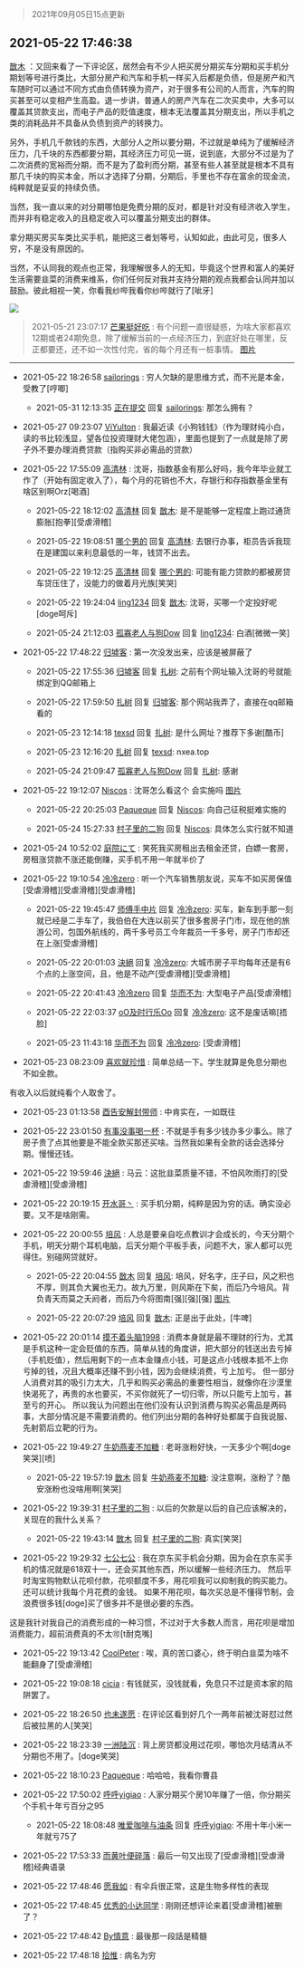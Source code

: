 > 2021年09月05日15点更新
<link rel="stylesheet" href="https://cdn.jsdelivr.net/gh/taotie6/sampleJSON@main/css/photo_show.css">


 ## 2021-05-22 17:46:38 

 [㪚木](https://www.coolapk.com/feed/27146932?shareKey=NmJhOTgyMDg2YzZjNjEzMTc3ZjY~) ：又回来看了一下评论区，居然会有不少人把买房分期买车分期和买手机分期划等号进行类比，大部分房产和汽车和手机一样买入后都是负债，但是房产和汽车随时可以通过不同方式由负债转换为资产，对于很多有公司的人而言，汽车的购买甚至可以变相产生高盈。退一步讲，普通人的房产汽车在二次买卖中<!--break-->，大多可以覆盖其贷款支出，而电子产品的贬值速度，根本无法覆盖其分期支出，所以手机之类的消耗品并不具备从负债到资产的转换力。

另外，手机几千款钱的东西，大部分人之所以要分期，不过就是单纯为了缓解经济压力，几千块的东西都要分期，其经济压力可见一斑，说到底，大部分不过是为了二次消费的宽裕而分期，而不是为了盈利而分期，甚至有些人甚至就是根本不具有那几千块的购买本金，所以才选择了分期，分期后，手里也不存在富余的现金流，纯粹就是妥妥的持续负债。

当然，我一直以来的对分期哪怕是免费分期的反对，都是针对没有经济收入学生，而并非有稳定收入的且稳定收入可以覆盖分期支出的群体。

拿分期买房买车类比买手机，能把这三者划等号，认知如此，由此可见，很多人穷，不是没有原因的。

当然，不认同我的观点也正常，我理解很多人的无知，毕竟这个世界和富人的美好生活需要韭菜的消费来维系，你们任何反对我并支持分期的观点我都会认同并加以鼓励。彼此相视一笑，你看我纱哔我看你纱哔就行了[呲牙] 

<div class="album">
<img class="img-item" src="http://image.coolapk.com/feed/2021/0514/21/1081091_ef501c2e_7810_9887@544x672.gif" />
</div>

> 2021-05-21 23:07:17 
> [芒果挺好吃](https://www.coolapk.com/feed/27131555?shareKey=YzhlMDk0OWQwOWIyNjEzMTc3ZjY~) : 有个问题一直很疑惑，为啥大家都喜欢12期或者24期免息，除了缓解当前的一点经济压力，到底好处在哪里，反正都要还，还不如一次性付完，省的每个月还有一桩事情。 
[图片]()

 ------- 

- 2021-05-22 18:26:58 [sailorings](uid=157031) : 穷人欠缺的是思维方式，而不光是本金，受教了[哼唧] 

    - 2021-05-31 12:13:35 [正在提交](uid=2290772) 回复 [sailorings](uid=157031): 那怎么拥有？ 

- 2021-05-27 09:23:07 [ViYulton](uid=1007512) : 我最近读《小狗钱钱》（作为理财纯小白，读的书比较浅显，望各位投资理财大佬包涵），里面也提到了一点就是除了房子外不要办理消费贷款（指购买非必需品的贷款） 

- 2021-05-22 17:55:09 [高清林](uid=8114305) : 沈哥，指数基金有那么好吗，我今年毕业就工作了（开始有固定收入了），每个月的花销也不大，存银行和存指数基金里有啥区别啊Orz[喝酒] 

    - 2021-05-22 18:12:02 [高清林](uid=8114305) 回复 [㪚木](uid=1081091): 是不是能够一定程度上跑过通货膨胀[抱拳][受虐滑稽] 

    - 2021-05-22 19:08:51 [哪个男的](uid=1057736) 回复 [高清林](uid=8114305): 去银行办事，柜员告诉我现在是建国以来利息最低的一年，钱贷不出去。 

    - 2021-05-22 19:12:25 [高清林](uid=8114305) 回复 [哪个男的](uid=1057736): 可能有能力贷款的都被房贷车贷压住了，没能力的做着月光族[笑哭] 

    - 2021-05-22 19:24:04 [ling1234](uid=738901) 回复 [㪚木](uid=1081091): 沈哥，买哪一个定投好呢[doge呵斥] 

    - 2021-05-24 21:12:03 [孤寡老人与狗Dow](uid=2415101) 回复 [ling1234](uid=738901): 白酒[微微一笑] 

- 2021-05-22 17:48:22 [归墟客](uid=3287587) : 第一次没发出来，应该是被屏蔽了 

    - 2021-05-22 17:55:36 [归墟客](uid=3287587) 回复 [扎树](uid=2254178): 之前有个网址输入沈哥的号就能绑定到QQ邮箱上 

    - 2021-05-22 17:59:50 [扎树](uid=2254178) 回复 [归墟客](uid=3287587): 那个网站我弄了，直接在qq邮箱看的 

    - 2021-05-23 12:14:18 [texsd](uid=790851) 回复 [扎树](uid=2254178): 是什么网址？推荐下多谢[酷币] 

    - 2021-05-23 12:16:20 [扎树](uid=2254178) 回复 [texsd](uid=790851): nxea.top 

    - 2021-05-24 21:09:47 [孤寡老人与狗Dow](uid=2415101) 回复 [扎树](uid=2254178): 感谢 

- 2021-05-22 19:12:07 [Niscos](uid=1575492) : 沈哥怎么看这个 会实施吗 [图片](http://image.coolapk.com/feed/2021/0522/19/1575492_1926_9151@554x412.jpg)

    - 2021-05-22 20:25:03 [Paqueque](uid=685582) 回复 [Niscos](uid=1575492): 向自己征税挺难实施的 

    - 2021-05-24 15:27:33 [村子里的二狗](uid=5455595) 回复 [Niscos](uid=1575492): 具体怎么实行就不知道 

- 2021-05-24 10:52:02 [庭院にて](uid=770303) : 笑死我买房租出去租金还贷，白嫖一套房，房租涨贷款不涨还能倒赚，买手机不用一年就半价了 

- 2021-05-22 19:10:54 [冷冷zero](uid=1161800) : 听一个汽车销售朋友说，买车不如买房保值[受虐滑稽][受虐滑稽][受虐滑稽] 

    - 2021-05-22 19:45:47 [师傅手中片](uid=1467971) 回复 [冷冷zero](uid=1161800): 买车，新车到手那一刻就已经是二手车了，我伯伯在大连以前买了很多套房子门市，现在他的旅游公司，包国外航线的，两千多号员工今年裁员一千多号，房子门市却还在上涨[受虐滑稽] 

    - 2021-05-22 20:01:03 [決絕](uid=2288436) 回复 [冷冷zero](uid=1161800): 大城市房子平均每年还是有6个点的上涨空间，且，他是不动产[受虐滑稽][受虐滑稽] 

    - 2021-05-22 20:41:43 [冷冷zero](uid=1161800) 回复 [华而不为](uid=1212555): 大型电子产品[受虐滑稽] 

    - 2021-05-22 22:03:37 [oO及时行乐Oo](uid=985355) 回复 [冷冷zero](uid=1161800): 这不是废话嘛[捂脸] 

    - 2021-05-23 11:43:18 [华而不为](uid=1212555) 回复 [冷冷zero](uid=1161800): [受虐滑稽] 

- 2021-05-23 08:23:09 [喜欢就珍惜](uid=701752) : 简单总结一下。学生就算是免息分期也不如全款。

有收入以后就纯看个人取舍了。 

- 2021-05-23 01:13:58 [酉告安解封带师](uid=1199540) : 中肯实在，一如既往 

- 2021-05-22 23:01:50 [有事没事喝一杯](uid=1914823) : 不就是手有多少钱办多少事么。除了房子贵了点其他要是不能全款买那还买啥。当然我如果有全款的话会选择分期。慢慢还钱。 

- 2021-05-22 19:59:46 [決絕](uid=2288436) : 马云：这批韭菜质量不错，不怕风吹雨打的[受虐滑稽][受虐滑稽] 

- 2021-05-22 20:19:15 [开水哥丶](uid=608451) : 买手机分期，纯粹是因为穷的话。确实没必要。又不是啥刚需。 

- 2021-05-22 20:00:55 [培风](uid=1601686) : 人总是要亲自吃点教训才会成长的，今天分期个手机，明天分期个耳机电脑，后天分期个平板手表，问题不大，家人都可以兜得住。别碰网贷就好。 

    - 2021-05-22 20:04:55 [㪚木](uid=1081091) 回复 [培风](uid=1601686): 培风，好名字，庄子曰，风之积也不厚，则其负大翼也无力。故九万里，则风斯在下矣，而后乃今培风。背负青天而莫之夭阏者，而后乃今将图南[强][强][强] [图片](http://image.coolapk.com/feed/2020/0414/12/1648114_a9f56e16_8557_8404@240x240.gif)

    - 2021-05-22 20:07:29 [培风](uid=1601686) 回复 [㪚木](uid=1081091): 正是出于此处，[牛啤] 

- 2021-05-22 20:01:14 [摸不着头脑1998](uid=803914) : 消费本身就是最不理财的行为，尤其是手机这种一定会贬值的东西，简单从钱的角度讲，把大部分的钱送出去亏掉（手机贬值），然后用剩下的一点本金赚点小钱，可是这点小钱根本抵不上你亏掉的钱，况且大概率还赚不到小钱，因为会继续消费，亏上加亏。
但一部分人消费对其的吸引力太大<!--break-->，几乎和购买必需品的重要性相当，就像你在沙漠里快渴死了，再贵的水也要买，不买你就死了一切归零，所以只能亏上加亏，甚至亏的开心。
所以我认为问题出在他们没有认识到消费与购买必需品是两码事，大部分情况是不需要消费的。他们列出分期的各种好处都属于自我说服、先射箭后立靶的行为。 

- 2021-05-22 19:49:27 [牛奶燕麦不加糖](uid=633325) : 老哥涨粉好快，一天多少个啊[doge笑哭][喷] 

    - 2021-05-22 19:57:19 [㪚木](uid=1081091) 回复 [牛奶燕麦不加糖](uid=633325): 没注意啊，涨粉了？酷安涨粉也没啥用啊[笑哭] 

- 2021-05-22 19:39:31 [村子里的二狗](uid=5455595) : 以后的欠款是以后的自己应该解决的，关现在的我什么关系？ 

    - 2021-05-22 19:43:14 [㪚木](uid=1081091) 回复 [村子里的二狗](uid=5455595): 真实[笑哭] 

- 2021-05-22 19:29:32 [七公七公](uid=1763604) : 我在京东买手机会分期，因为会在京东买手机的情况就是618双十一，还会买其他东西，所以缓解一些经济压力。
然后平时淘宝购物默认花呗付款，花呗额度不多，用花呗我可以抑制我的购买能力。还可以统计我每个月花费的金钱。
如果不用花呗，每次买总是不懂得节制<!--break-->，会浪费很多钱[doge]买了很多并不是很必要的东西。

这是我针对我自己的消费形成的一种习惯，不过对于大多数人而言，用花呗是增加消费能力，超前消费真的不太🉑[t耐克嘴] 

- 2021-05-22 19:13:42 [CoolPeter](uid=1437066) : 唉，真的苦口婆心，终于明白韭菜为啥不能翻身了[受虐滑稽] 

- 2021-05-22 19:08:18 [cicia](uid=6177749) : 有钱就买，没钱就看，免息只不过是资本家的陷阱罢了。 

- 2021-05-22 18:26:50 [也未遂愿](uid=3056500) : 在评论区看到好几个一两年前被沈哥怼过然后被拉黑的人[笑哭] 

- 2021-05-22 18:23:39 [一洲陆沉](uid=889471) : 背上房贷都没用过花呗，哪怕次月结清从不分期也不用了。[doge笑哭] 

- 2021-05-22 18:10:23 [Paqueque](uid=685582) : 哈哈哈，我看你曹县 

- 2021-05-22 17:50:02 [呼呼yigiao](uid=3884903) : 人家分期买个房10年赚了一倍，你分期买个手机十年亏百分之95 

    - 2021-05-22 18:08:48 [唯爱咖啡与油条](uid=2799079) 回复 [呼呼yigiao](uid=3884903): 不用十年小米一年就亏75了 

- 2021-05-22 17:53:33 [而黄叶便碎落](uid=2845514) : 最后一句又出现了[受虐滑稽][受虐滑稽]经典语录 

- 2021-05-22 17:48:46 [愿我如](uid=3364757) : 有伞兵很正常，这是生物多样性的表现 

- 2021-05-22 17:48:45 [优秀的小达同学](uid=3114536) : 刚刚还想评论来着[受虐滑稽]被删了？ 

- 2021-05-22 17:48:42 [By情意](uid=2227064) : 最後那一段話是精髓 

- 2021-05-22 17:48:18 [拾惟](uid=1326360) : 病名为穷 

